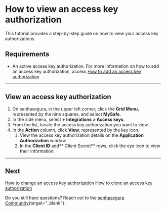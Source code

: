 # How to view an access key authorization

This tutorial provides a step-by-step guide on how to view your access key authorizations.

## Requirements

* An active access key authorization. For more information on how to add an access key authorization, access [How to add an access key authorization](/v3-32/docs/mysafe-how-to-add-an-access-key-authorization)

***
## View an access key authorization

1. On senhasegura, in the upper left corner, click the **Grid Menu**, represented by the nine squares, and select **MySafe**.
2. In the side menu, select **+ Integrations > Access keys**.
3. From the list, locate the access key authorization you want to view.
4. In the **Action** column, click **View**, represented by the key icon.
    1. View the access key authorization details on the **Application Authorization** window.
    2. In the **Client ID** and** Client Secret** rows, click the eye icon to view their information.


***
## Next
[How to change an access key authorization](/v3-32/docs/mysafe-api-key-change)
[How to clone an access key authorization](/v3-32/docs/mysafe-api-key-clone)

Do you still have questions? Reach out to the  [senhasegura Community](https://community.senhasegura.io/){target="_blank"}.
